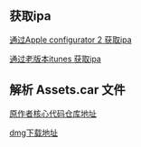 


## 获取ipa
[通过Apple configurator 2 获取ipa](https://www.jianshu.com/p/fdb50d303ad6)

[通过老版本itunes 获取ipa](https://juejin.im/post/5a3735016fb9a0451f3107e3)


## 解析 Assets.car 文件
[原作者核心代码仓库地址](https://github.com/steventroughtonsmith/cartool)

[dmg下载地址](https://pan.baidu.com/s/1Ztt-etqzoq2Ihsr8DsaQeA)

